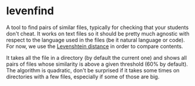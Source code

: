 levenfind
=========

A tool to find pairs of similar files, typically for checking that your students
don't cheat. It works on text files so it should be pretty much agnostic with
respect to the language used in the files (be it natural language or code). For
now, we use the [Levenshtein
distance](https://en.wikipedia.org/wiki/Levenshtein_distance) in order to
compare contents.

It takes all the file in a directory (by default the current one) and shows all
pairs of files whose similarity is above a given threshold (60% by default). The
algorithm is quadratic, don't be surprised if it takes some times on directories
with a few files, especially if some of those are big.
